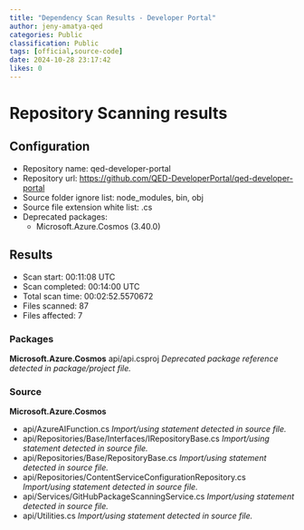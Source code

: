 ```yaml
---
title: "Dependency Scan Results - Developer Portal"
author: jeny-amatya-qed
categories: Public
classification: Public
tags: [official,source-code]
date: 2024-10-28 23:17:42 
likes: 0
---
```


# Repository Scanning results
## Configuration
- Repository name: qed-developer-portal
- Repository url: https://github.com/QED-DeveloperPortal/qed-developer-portal
- Source folder ignore list: node_modules, bin, obj
- Source file extension white list: .cs
- Deprecated packages:
    - Microsoft.Azure.Cosmos (3.40.0)

## Results
- Scan start: 00:11:08 UTC
- Scan completed: 00:14:00 UTC
- Total scan time: 00:02:52.5570672
- Files scanned: 87
- Files affected: 7

### Packages
**Microsoft.Azure.Cosmos**
api/api.csproj
*Deprecated package reference detected in package/project file.*

### Source
**Microsoft.Azure.Cosmos**
- api/AzureAIFunction.cs
*Import/using statement detected in source file.*
- api/Repositories/Base/Interfaces/IRepositoryBase.cs
*Import/using statement detected in source file.*
- api/Repositories/Base/RepositoryBase.cs
*Import/using statement detected in source file.*
- api/Repositories/ContentServiceConfigurationRepository.cs
*Import/using statement detected in source file.*
- api/Services/GitHubPackageScanningService.cs
*Import/using statement detected in source file.*
- api/Utilities.cs
*Import/using statement detected in source file.*

